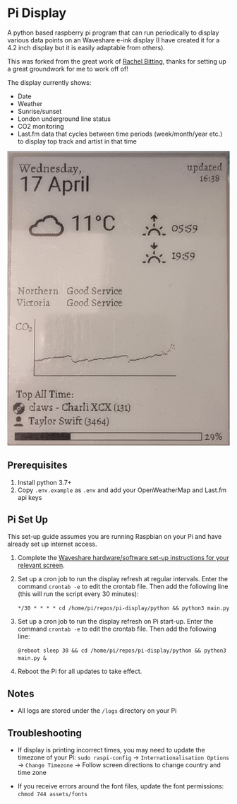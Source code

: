 # Pi Display

A python based raspberry pi program that can run periodically to display various data points on an Waveshare e-ink display (I have created it for a 4.2 inch display but it is easily adaptable from others).

This was forked from the great work of [Rachel Bitting](https://github.com/rbitting/pi-display), thanks for setting up a great groundwork for me to work off of!

The display currently shows:
- Date
- Weather
- Sunrise/sunset
- London underground line status
- CO2 monitoring
- Last.fm data that cycles between time periods (week/month/year etc.) to display top track and artist in that time

![Photo of the Pi display displaying all data](assets/pi-display.jpg)

## Prerequisites 

1. Install python 3.7+
1. Copy `.env.example` as `.env` and add your OpenWeatherMap and Last.fm api keys

## Pi Set Up

This set-up guide assumes you are running Raspbian on your Pi and have already set up internet access.

1. Complete the [Waveshare hardware/software set-up instructions for your relevant screen](https://www.waveshare.com/wiki/Main_Page#Display-e-Paper).

1. Set up a cron job to run the display refresh at regular intervals. Enter the command `crontab -e` to edit the crontab file. Then add the following line (this will run the script every 30 minutes):

    ```*/30 * * * * cd /home/pi/repos/pi-display/python && python3 main.py```

1. Set up a cron job to run the display refresh on Pi start-up. Enter the command `crontab -e` to edit the crontab file. Then add the following line:

    ```@reboot sleep 30 && cd /home/pi/repos/pi-display/python && python3 main.py &```

1. Reboot the Pi for all updates to take effect.

## Notes

* All logs are stored under the `/logs` directory on your Pi

## Troubleshooting

* If display is printing incorrect times, you may need to update the timezone of your Pi: `sudo raspi-config` -> `Internationalisation Options` -> `Change Timezone` -> Follow screen directions to change country and time zone

* If you receive errors around the font files, update the font permissions: `chmod 744 assets/fonts`
